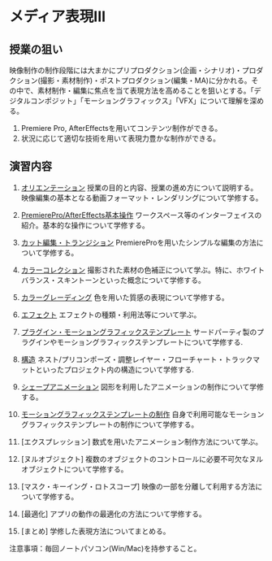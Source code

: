 # メディア表現III

## 授業の狙い

映像制作の制作段階には大まかにプリプロダクション(企画・シナリオ)・プロダクション(撮影・素材制作)・ポストプロダクション(編集・MA)に分かれる。その中で、素材制作・編集に焦点を当て表現方法を高めることを狙いとする。「デジタルコンポジット」「モーショングラフィックス」「VFX」について理解を深める。

1. Premiere Pro, AfterEffectsを用いてコンテンツ制作ができる。
2. 状況に応じて適切な技術を用いて表現力豊かな制作ができる。

## 演習内容

1. [オリエンテーション](./mr3_01.md)
授業の目的と内容、授業の進め方について説明する。
映像編集の基本となる動画フォーマット・レンダリングについて学修する。

2. [PremierePro/AfterEffects基本操作](./mr3_02.md)
ワークスペース等のインターフェイスの紹介。基本的な操作について学修する。

3. [カット編集・トランジション](./mr3_03.md)
PremiereProを用いたシンプルな編集の方法について学修する。

4. [カラーコレクション](./mr3_04.md)
撮影された素材の色補正について学ぶ。特に、ホワイトバランス・スキントーンといった概念について学修する。

5. [カラーグレーディング](./mr3_05.md)
色を用いた質感の表現について学修する。

6. [エフェクト](./mr3_06.md)
エフェクトの種類・利用法等について学ぶ。

7. [プラグイン・モーショングラフィックステンプレート](./mr3_07.md)
サードパーティ製のプラグインやモーショングラフィックステンプレートについて学修する.

8. [構造](./mr3_08.md)
ネスト/プリコンポーズ・調整レイヤー・フローチャート・トラックマットといったプロジェクト内の構造について学修する.

9. [シェープアニメーション](./mr3_09.md)
図形を利用したアニメーションの制作について学修する。

10. [モーショングラフィックステンプレートの制作](./mr3_10.md)
自身で利用可能なモーショングラフィックステンプレートの制作について学修する。

11. [エクスプレッション]
数式を用いたアニメーション制作方法について学ぶ。

12. [ヌルオブジェクト]
複数のオブジェクトのコントロールに必要不可欠なヌルオブジェクトについて学修する。

13. [マスク・キーイング・ロトスコープ]
映像の一部を分離して利用する方法について学修する。

14. [最適化]
アプリの動作の最適化の方法について学修する。

15. [まとめ]
学修した表現方法についてまとめる。

注意事項：毎回ノートパソコン(Win/Mac)を持参すること。
